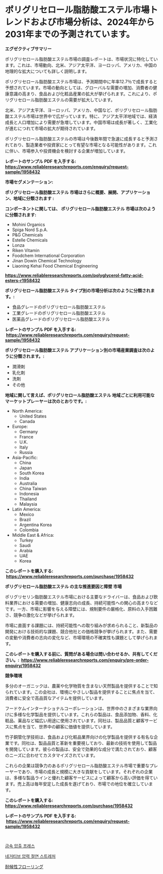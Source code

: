 <p><h1>ポリグリセロール脂肪酸エステル市場トレンドおよび市場分析は、2024年から2031年までの予測されています。</h1></p><p><strong>エグゼクティブサマリー</strong></p>
<p><p>ポリグリセロール脂肪酸エステル市場の調査レポートは、市場状況に特化しています。これは、市場動向、北米、アジア太平洋、ヨーロッパ、アメリカ、中国の地理的な拡大についても詳しく説明します。</p><p>ポリグリセロール脂肪酸エステル市場は、予測期間中に年率12.7％で成長すると予想されています。市場の動向としては、グローバルな需要の増加、消費者の健康意識の高まり、食品および化粧品産業の拡大が挙げられます。これにより、ポリグリセロール脂肪酸エステルの需要が拡大しています。</p><p>北米、アジア太平洋、ヨーロッパ、アメリカ、中国など、ポリグリセロール脂肪酸エステル市場は世界中で広がっています。特に、アジア太平洋地域では、経済成長と人口増加により需要が急増しています。中国市場は成長が著しく、工業化が進むにつれて市場の拡大が期待されています。</p><p>ポリグリセロール脂肪酸エステルの市場は今後数年間で急速に成長すると予測されており、製造業者や投資家にとって有望な市場となる可能性があります。これに伴い、市場参入や投資機会を検討する企業が増加しています。</p></p>
<p><strong>レポートのサンプル PDF を入手する: <a href="https://www.reliableresearchreports.com/enquiry/request-sample/1958432">https://www.reliableresearchreports.com/enquiry/request-sample/1958432</a></strong></p>
<p><strong>市場セグメンテーション:</strong></p>
<p><strong> ポリグリセロール脂肪酸エステル 市場はさらに概要、展開、アプリケーション、地域に分類されます :</strong></p>
<p><strong>コンポーネントに関しては、 ポリグリセロール脂肪酸エステル 市場は次のように分類されます: &nbsp;</strong></p>
<p><ul><li>Mohini Organics</li><li>Spiga Nord S.p.A.</li><li>P&G Chemicals</li><li>Estelle Chemicals</li><li>Lonza</li><li>Riken Vitamin</li><li>Foodchem International Corporation</li><li>Jinan Dowin Chemical Technology</li><li>Liaoning Kehai Food Chemical Engineering</li></ul></p>
<p><strong><a href="https://www.reliableresearchreports.com/polyglycerol-fatty-acid-esters-r1958432">https://www.reliableresearchreports.com/polyglycerol-fatty-acid-esters-r1958432</a></strong></p>
<p><strong> ポリグリセロール脂肪酸エステル タイプ別の市場分析は次のように分類されます。:</strong></p>
<p><ul><li>食品グレードのポリグリセロール脂肪酸エステル</li><li>工業グレードのポリグリセロール脂肪酸エステル</li><li>医薬品グレードのポリグリセロール脂肪酸エステル</li></ul></p>
<p><strong>レポートのサンプル PDF を入手する: &nbsp;<a href="https://www.reliableresearchreports.com/enquiry/request-sample/1958432">https://www.reliableresearchreports.com/enquiry/request-sample/1958432</a></strong></p>
<p><strong> ポリグリセロール脂肪酸エステル アプリケーション別の市場産業調査は次のように分類されます。:</strong></p>
<p><ul><li>潤滑剤</li><li>乳化剤</li><li>洗剤</li><li>その他</li></ul></p>
<p><strong>地域に関して言えば、ポリグリセロール脂肪酸エステル 地域ごとに利用可能なマーケットプレーヤーは次のとおりです。:</strong></p>
<p><ul>
    <li>
        North America:
        <ul>
            <li>United States</li>
            <li>Canada</li>
        </ul>
    </li>
    <li>
        Europe:
        <ul>
            <li>Germany</li>
            <li>France</li>
            <li>U.K.</li>
            <li>Italy</li>
            <li>Russia</li>
        </ul>
    </li>
    <li>
        Asia-Pacific:
        <ul>
            <li>China</li>
            <li>Japan</li>
            <li>South Korea</li>
            <li>India</li>
            <li>Australia</li>
            <li>China Taiwan</li>
            <li>Indonesia</li>
            <li>Thailand</li>
            <li>Malaysia</li>
        </ul>
    </li>
    <li>
        Latin America:
        <ul>
            <li>Mexico</li>
            <li>Brazil</li>
            <li>Argentina Korea</li>
            <li>Colombia</li>
        </ul>
    </li>
    <li>
        Middle East & Africa:
        <ul>
            <li>Turkey</li>
            <li>Saudi</li>
            <li>Arabia</li>
            <li>UAE</li>
            <li>Korea</li>
        </ul>
    </li>
    </ul></p>
<p><strong>このレポートを購入する: &nbsp;<a href="https://www.reliableresearchreports.com/purchase/1958432">https://www.reliableresearchreports.com/purchase/1958432</a></strong></p>
<p><strong>ポリグリセロール脂肪酸エステル の主な推進要因と障壁 市場</strong></p>
<p><p>ポリグリセリン脂肪酸エステル市場における主要なドライバーは、食品および飲料業界における需要の増加、健康志向の成長、持続可能性への関心の高まりなどです。一方、市場に影響を与える障壁には、規制要件の厳格化、原料の入手困難さ、競争の激化などが挙げられます。</p><p>市場に直面する課題には、持続可能性への取り組みが求められること、新製品の開発における技術的な課題、競合他社との価格競争が挙げられます。また、需要の変動や消費者の志向の変化など、市場環境の不確実性も課題として挙げられます。</p></p>
<p><strong>このレポートを購入する前に、質問がある場合は問い合わせるか、共有してください。:&nbsp; <a href="https://www.reliableresearchreports.com/enquiry/pre-order-enquiry/1958432">https://www.reliableresearchreports.com/enquiry/pre-order-enquiry/1958432</a></strong></p>
<p><strong>競争環境</strong></p>
<p><p>多分のオーガニックは、農薬や化学物質を含まない天然製品を提供することで知られています。この会社は、環境にやさしい製品を提供することに焦点を当て、消費者に安全で高品質なアイテムを提供しています。</p><p>フードケムインターナショナルコーポレーションは、世界中のさまざまな業界向けに多様な化学製品を提供しています。これらの製品は、食品添加物、香料、化粧品、薬品など幅広い用途に使用されています。同社は、製品品質と顧客サービスに焦点を当て、世界中の顧客に価値を提供しています。</p><p>竹子銅管化学技術は、食品および化粧品業界向けの化学製品を提供する有名な企業です。同社は、製品品質と革新を重要視しており、最新の技術を使用して製品を開発しています。彼らの製品は、安全で効果的な成分で満たされており、顧客のニーズに合わせてカスタマイズされています。</p><p>これらの企業は競争力のあるポリグリセロール脂肪酸エステル市場で重要なプレーヤーであり、市場の成長と規模に大きな貢献をしています。それぞれの企業は、多様な製品ラインと優れた顧客サービスによって顧客から高い評価を得ています。売上高は毎年安定した成長を遂げており、市場での地位を確立しています。</p></p>
<p><strong>このレポートを購入する: &nbsp; <a href="https://www.reliableresearchreports.com/purchase/1958432">https://www.reliableresearchreports.com/purchase/1958432</a></strong></p>
<p><strong>レポートのサンプル PDF を入手する: &nbsp;<a href="https://www.reliableresearchreports.com/enquiry/request-sample/1958432">https://www.reliableresearchreports.com/enquiry/request-sample/1958432</a></strong><strong></strong></p>
<p>&nbsp;</p>
<p><p><a href="https://medium.com/@allisonkreiger/%EA%B8%88%EC%86%8D-%EC%95%95%EC%B6%9C-%ED%94%84%EB%A0%88%EC%8A%A4-%EC%8B%9C%EC%9E%A5-%EB%B6%84%EC%84%9D-cagr-%EC%8B%9C%EC%9E%A5-%EC%84%B8%EB%B6%84%ED%99%94-%EB%B0%8F-%EC%84%B8%EA%B3%84-%EC%82%B0%EC%97%85-%EA%B0%9C%EC%9A%94-7adbc276b3ef">금속 압출 프레스</a></p><p><a href="https://medium.com/@carolynurton5656/%EB%B6%80%EC%A0%95-%EC%95%95%EB%A0%A5-%EA%B2%A9%EB%A6%AC-%EC%8A%A4%EC%BF%A8-%EB%A9%94%ED%8A%B8%EB%A6%AD%EC%8A%A4%EC%9D%98-%ED%95%B4%EB%8F%85-%EC%8B%9C%EC%9E%A5-%EC%A0%90%EC%9C%A0%EC%9C%A8-%ED%8A%B8%EB%A0%8C%EB%93%9C-%EB%B0%8F-%EC%84%B1%EC%9E%A5-%EC%96%91%EC%8B%9D-197f92d0d104">네거티브 압력 절연 스트레처</a></p><p><a href="https://medium.com/@bertramveum2023/%E8%80%90%E5%80%99%E6%80%A7%E3%83%95%E3%83%AD%E3%83%BC%E3%83%AA%E3%83%B3%E3%82%B0%E5%B8%82%E5%A0%B4-%E5%B8%82%E5%A0%B4%E3%82%B7%E3%82%A7%E3%82%A2-%E5%B8%82%E5%A0%B4%E5%8B%95%E5%90%91-%E3%81%8A%E3%82%88%E3%81%B3%E5%B0%86%E6%9D%A5%E3%81%AE%E6%88%90%E9%95%B7%E3%82%92%E6%8E%A2%E3%82%8B-cd52663112d7">耐候性フローリング</a></p></p>